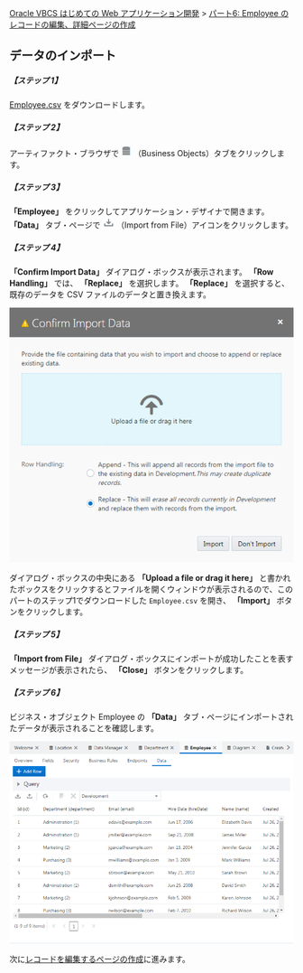 [Oracle VBCS はじめての Web アプリケーション開発](../../README.md) >
[パート6: Employee のレコードの編集、詳細ページの作成](README.md)

## データのインポート

##### 【ステップ 1】

[Employee.csv](Employee.csv) をダウンロードします。

##### 【ステップ 2】

アーティファクト・ブラウザで
<img src="../icons/vbcsca_bo_icon.png" alt="Business Objects アイコン">
（Business Objects）タブをクリックします。

##### 【ステップ 3】

**「Employee」** をクリックしてアプリケーション・デザイナで開きます。
**「Data」** タブ・ページで
<img src="../icons/vbcsnd_import_icon_transp.png" alt="Import from File アイコン">
（Import from File）アイコンをクリックします。

##### 【ステップ 4】

**「Confirm Import Data」** ダイアログ・ボックスが表示されます。
**「Row Handling」** では、 **「Replace」** を選択します。
**「Replace」** を選択すると、既存のデータを CSV ファイルのデータと置き換えます。

![「Confirm Import Data」ダイアログ・ボックス](images/confirm_import_data.png)

ダイアログ・ボックスの中央にある **「Upload a file or drag it here」** と書かれたボックスをクリックするとファイルを開くウィンドウが表示されるので、このパートのステップ1でダウンロードした `Employee.csv` を開き、 **「Import」** ボタンをクリックします。

##### 【ステップ 5】

**「Import from File」** ダイアログ・ボックスにインポートが成功したことを表すメッセージが表示されたら、 **「Close」** ボタンをクリックします。

##### 【ステップ 6】

ビジネス・オブジェクト Employee の **「Data」** タブ・ページにインポートされたデータが表示されることを確認します。

![](images/employees_data.png)

次に[レコードを編集するページの作成](edit_employee.md)に進みます。
